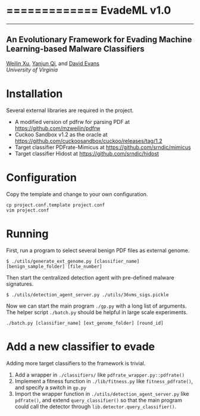 =============
EvadeML v1.0
=============

------------
An Evolutionary Framework for Evading Machine Learning-based Malware Classifiers
------------

[Weilin Xu](https://github.com/mzweilin), [Yanjun Qi](http://www.cs.virginia.edu/yanjun/), and [David Evans](http://www.cs.virginia.edu/evans/)  
_University of Virginia_

# Installation

Several external libraries are required in the project.

* A modified version of pdfrw for parsing PDF at https://github.com/mzweilin/pdfrw
* Cuckoo Sandbox v1.2 as the oracle at https://github.com/cuckoosandbox/cuckoo/releases/tag/1.2
* Target classifier PDFrate-Mimicus at https://github.com/srndic/mimicus
* Target classifier Hidost at https://github.com/srndic/hidost

# Configuration

Copy the template and change to your own configuration.

```
cp project.conf.template project.conf
vim project.conf
```

# Running

First, run a program to select several benign PDF files as external genome.
```
$ ./utils/generate_ext_genome.py [classifier_name] [benign_sample_folder] [file_number]
```

Then start the centralized detection agent with pre-defined malware signatures.
```
$ ./utils/detection_agent_server.py ./utils/36vms_sigs.pickle
```

Now we can start the main program `./gp.py` with a long list of arguments. The helper script `./batch.py` should be helpful in large scale experiments.
```
./batch.py [classifier_name] [ext_genome_folder] [round_id]
```


# Add a new classifier to evade

Adding more target classifiers to the framework is trivial.

1. Add a wrapper in `./classifiers/` like `pdfrate_wrapper.py::pdfrate()`
2. Implement a fitness function in `./lib/fitness.py` like `fitness_pdfrate()`, and specify a switch in `gp.py`
3. Import the wrapper function in `./utils/detection_agent_server.py` like `pdfrate()`, and extend `query_classifier()` so that the main program could call the detector through `lib.detector.query_classifier()`.

